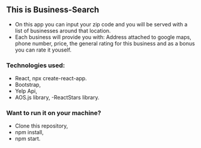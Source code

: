 ## This is Business-Search

- On this app you can input your zip code and you will be served with a list of businesses around that location.
- Each business will provide you with: Address attached to google maps, phone number, price, the general rating for this business and as a bonus you can rate it youself.

### Technologies used:
- React, npx create-react-app.
- Bootstrap,
- Yelp Api,
- AOS.js library,
-ReactStars library.

### Want to run it on your machine?
- Clone this repository,
- npm install,
- npm start.



